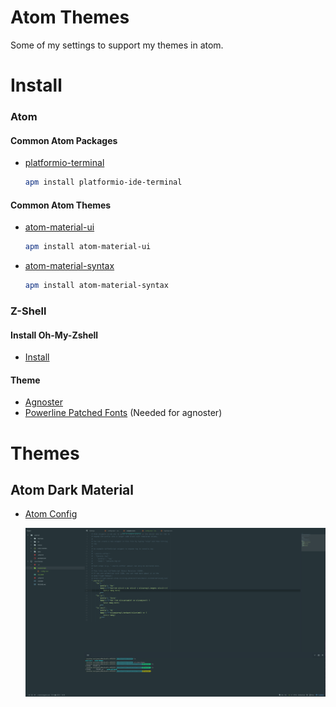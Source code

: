 # Atom Themes
Some of my settings to support my themes in atom.

# Install

### Atom

#### Common Atom Packages
- [platformio-terminal](https://atom.io/packages/platformio-ide-terminal)
  ```sh
  apm install platformio-ide-terminal
  ```

#### Common Atom Themes
- [atom-material-ui](https://atom.io/themes/atom-material-ui)
  ```sh
  apm install atom-material-ui
  ```
- [atom-material-syntax](https://atom.io/themes/atom-material-syntax)
  ```sh
  apm install atom-material-syntax
  ```

### Z-Shell

#### Install Oh-My-Zshell
- [Install](https://github.com/andresteingress/oh-my-zsh)

#### Theme

- [Agnoster](https://github.com/agnoster/agnoster-zsh-theme)
- [Powerline Patched Fonts](https://github.com/powerline/fonts) (Needed for agnoster)

# Themes

## Atom Dark Material
- [Atom Config](./material-dark/config.cson)

  ![Atom Dark Material](./material-dark/preview.png)

